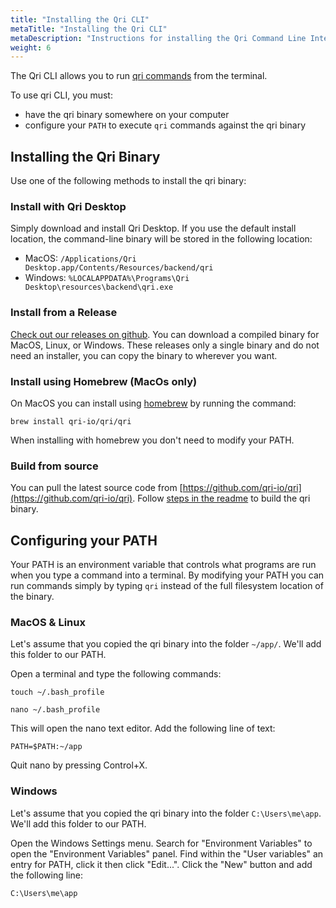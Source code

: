 ```yaml
---
title: "Installing the Qri CLI"
metaTitle: "Installing the Qri CLI"
metaDescription: "Instructions for installing the Qri Command Line Interface"
weight: 6
---
```


The Qri CLI allows you to run [qri commands](/docs/reference/cli_commands) from the terminal.

To use qri CLI, you must:

- have the qri binary somewhere on your computer
- configure your `PATH` to execute `qri` commands against the qri binary


## Installing the Qri Binary

Use one of the following methods to install the qri binary:

### Install with Qri Desktop

Simply download and install Qri Desktop.  If you use the default install location, the command-line binary will be stored in the following location:

* MacOS: `/Applications/Qri Desktop.app/Contents/Resources/backend/qri`
* Windows: `%LOCALAPPDATA%\Programs\Qri Desktop\resources\backend\qri.exe`

### Install from a Release

[Check out our releases on github](https://github.com/qri-io/qri/releases).  You can download a compiled binary for MacOS, Linux, or Windows.  These releases only a single binary and do not need an installer, you can copy the binary to wherever you want.

### Install using Homebrew (MacOs only)

On MacOS you can install using [homebrew](https://brew.sh/) by running the command:

```
brew install qri-io/qri/qri
```

When installing with homebrew you don't need to modify your PATH.

### Build from source

You can pull the latest source code from [https://github.com/qri-io/qri](https://github.com/qri-io/qri).  Follow [steps in the readme](https://github.com/qri-io/qri#building-from-source) to build the qri binary.

## Configuring your PATH

Your PATH is an environment variable that controls what programs are run when you type a command into a terminal. By modifying your PATH you can run commands simply by typing `qri` instead of the full filesystem location of the binary.

### MacOS & Linux

Let's assume that you copied the qri binary into the folder `~/app/`. We'll add this folder to our PATH.

Open a terminal and type the following commands:

```
touch ~/.bash_profile
```

```
nano ~/.bash_profile
```

This will open the nano text editor. Add the following line of text:

```
PATH=$PATH:~/app
```

Quit nano by pressing Control+X.

### Windows

Let's assume that you copied the qri binary into the folder `C:\Users\me\app`. We'll add this folder to our PATH.

Open the Windows Settings menu. Search for "Environment Variables" to open the "Environment Variables" panel. Find within the "User variables" an entry for PATH, click it then click "Edit...". Click the "New" button and add the following line:

```
C:\Users\me\app
```
